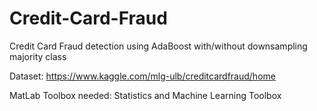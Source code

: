 # Credit-Card-Fraud
Credit Card Fraud detection using AdaBoost with/without downsampling majority class

Dataset: https://www.kaggle.com/mlg-ulb/creditcardfraud/home

MatLab Toolbox needed: Statistics and Machine Learning Toolbox
